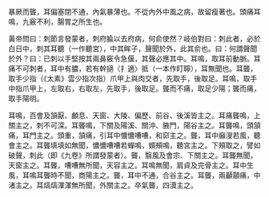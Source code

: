 暴厥而聾，耳偏塞閉不通，內氣暴薄也。不從內外中風之病，故留瘦著也。頭痛耳鳴，九竅不利，腸胃之所生也。

黃帝問曰：刺節言發蒙者，刺府腧以去府病，何俞使然？岐伯對曰：刺此者，必於白日中，刺其耳聽（一作聽宮），中其眸子，聲聞於外，此其俞也。曰：何謂聲聞於外？曰：已刺以手堅按其兩鼻竅令急偃，其聲必應其中。耳鳴，取耳前動脈。耳痛不可刺者，耳中有膿，若有幹擿〈扌適〉抵（一本作盯聹），耳無聞也。耳聾，取手少指（《太素》雲少指次指）爪甲上與肉交者，先取手，後取足。耳鳴，取手中指爪甲上，左取右，右取左，先取手，後取足。聾而不痛，取足少陽；聾而痛，取手陽明。

耳鳴，百會及頷厭、顱息、天窗、大陵、偏歷、前谷、後溪皆主之。耳痛聾鳴，上關主之，刺不可深。耳聾鳴，下關及陽溪、關沖、腋門，陽谷主之。耳聾鳴，頭頷痛，耳門主之。頭重，頷痛，引耳中憹憹嘈嘈，和窌主之。聾，耳中癲溲若風，聽會主之。耳聾填填如無聞，憹憹嘈嘈若蟬鳴，頞頰鳴，聽宮主之。下頰取之，譬如破聲，刺此（即《九卷》所謂發蒙者）。聾，翳風及會宗、下關主之。耳聾無聞，天窗主之。耳聾，嘈嘈無所聞，天容主之。耳鳴無聞，肩貞及完骨主之。耳中生風，耳鳴耳聾時不聞，商陽主之。聾，耳中不通，合谷主之。耳聾，兩顳顬痛，中渚主之。耳熇熇渾渾無所聞，外關主之。卒氣聾，四瀆主之。